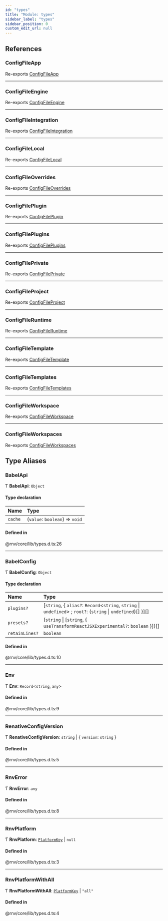 ```yaml
---
id: "types"
title: "Module: types"
sidebar_label: "types"
sidebar_position: 0
custom_edit_url: null
---
```


## References

### ConfigFileApp

Re-exports [ConfigFileApp](schema_configFiles_types.md#configfileapp)

___

### ConfigFileEngine

Re-exports [ConfigFileEngine](schema_configFiles_types.md#configfileengine)

___

### ConfigFileIntegration

Re-exports [ConfigFileIntegration](schema_configFiles_types.md#configfileintegration)

___

### ConfigFileLocal

Re-exports [ConfigFileLocal](schema_configFiles_types.md#configfilelocal)

___

### ConfigFileOverrides

Re-exports [ConfigFileOverrides](schema_configFiles_types.md#configfileoverrides)

___

### ConfigFilePlugin

Re-exports [ConfigFilePlugin](schema_configFiles_types.md#configfileplugin)

___

### ConfigFilePlugins

Re-exports [ConfigFilePlugins](schema_configFiles_types.md#configfileplugins)

___

### ConfigFilePrivate

Re-exports [ConfigFilePrivate](schema_configFiles_types.md#configfileprivate)

___

### ConfigFileProject

Re-exports [ConfigFileProject](schema_configFiles_types.md#configfileproject)

___

### ConfigFileRuntime

Re-exports [ConfigFileRuntime](schema_configFiles_types.md#configfileruntime)

___

### ConfigFileTemplate

Re-exports [ConfigFileTemplate](schema_configFiles_types.md#configfiletemplate)

___

### ConfigFileTemplates

Re-exports [ConfigFileTemplates](schema_configFiles_types.md#configfiletemplates)

___

### ConfigFileWorkspace

Re-exports [ConfigFileWorkspace](schema_configFiles_types.md#configfileworkspace)

___

### ConfigFileWorkspaces

Re-exports [ConfigFileWorkspaces](schema_configFiles_types.md#configfileworkspaces)

## Type Aliases

### BabelApi

Ƭ **BabelApi**: `Object`

#### Type declaration

| Name | Type |
| :------ | :------ |
| `cache` | (`value`: `boolean`) => `void` |

#### Defined in

@rnv/core/lib/types.d.ts:26

___

### BabelConfig

Ƭ **BabelConfig**: `Object`

#### Type declaration

| Name | Type |
| :------ | :------ |
| `plugins?` | [`string`, \{ `alias?`: `Record`\<`string`, `string` \| `undefined`\> ; `root?`: (`string` \| `undefined`)[]  }][] |
| `presets?` | (`string` \| [`string`, \{ `useTransformReactJSXExperimental?`: `boolean`  }])[] |
| `retainLines?` | `boolean` |

#### Defined in

@rnv/core/lib/types.d.ts:10

___

### Env

Ƭ **Env**: `Record`\<`string`, `any`\>

#### Defined in

@rnv/core/lib/types.d.ts:9

___

### RenativeConfigVersion

Ƭ **RenativeConfigVersion**: `string` \| \{ `version`: `string`  }

#### Defined in

@rnv/core/lib/types.d.ts:5

___

### RnvError

Ƭ **RnvError**: `any`

#### Defined in

@rnv/core/lib/types.d.ts:8

___

### RnvPlatform

Ƭ **RnvPlatform**: [`PlatformKey`](schema_types.md#platformkey) \| ``null``

#### Defined in

@rnv/core/lib/types.d.ts:3

___

### RnvPlatformWithAll

Ƭ **RnvPlatformWithAll**: [`PlatformKey`](schema_types.md#platformkey) \| ``"all"``

#### Defined in

@rnv/core/lib/types.d.ts:4
